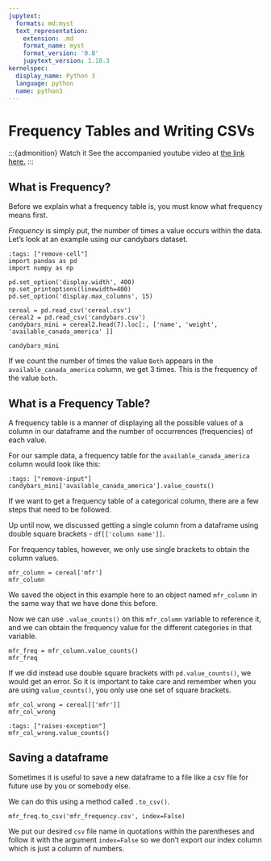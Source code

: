 ```yaml
---
jupytext:
  formats: md:myst
  text_representation:
    extension: .md
    format_name: myst
    format_version: '0.8'
    jupytext_version: 1.10.3
kernelspec:
  display_name: Python 3
  language: python
  name: python3
---
```


# Frequency Tables and Writing CSVs

:::{admonition} Watch it
See the accompanied youtube video at <a href="https://www.youtube.com/embed/W88f5DAl9hk?start=1775&end=1940" target="_blank">the link here.</a>
:::

## What is Frequency?

Before we explain what a frequency table is, you must know what
frequency means first.

*_Frequency_* is simply put, the number of times a value occurs within
the data. Let’s look at an example using our candybars dataset.

```{code-cell} ipython3
:tags: ["remove-cell"]
import pandas as pd
import numpy as np

pd.set_option('display.width', 400)
np.set_printoptions(linewidth=400)
pd.set_option('display.max_columns', 15)

cereal = pd.read_csv('cereal.csv')
cereal2 = pd.read_csv('candybars.csv')
candybars_mini = cereal2.head(7).loc[:, ['name', 'weight', 'available_canada_america' ]]
```

```{code-cell} ipython3
candybars_mini
```


If we count the number of times the value `Both` appears in the
`available_canada_america` column, we get 3 times. This is the frequency
of the value `both`.

## What is a Frequency Table?

A frequency table is a manner of displaying all the possible values of a
column in our dataframe and the number of occurrences (frequencies) of
each value.

For our sample data, a frequency table for the
`available_canada_america` column would look like this:

```{code-cell} ipython3
:tags: ["remove-input"]
candybars_mini['available_canada_america'].value_counts()
```


If we want to get a frequency table of a categorical column, there are a
few steps that need to be followed.

Up until now, we discussed getting a single column from a dataframe
using double square brackets - `df[['column name']]`.

For frequency tables, however, we only use single brackets to obtain the
column values.


```{code-cell} ipython3
mfr_column = cereal['mfr']
mfr_column
```

We saved the object in this example here to an object named `mfr_column`
in the same way that we have done this before.

Now we can use `.value_counts()` on this `mfr_column` variable to
reference it, and we can obtain the frequency value for the different
categories in that variable.

```{code-cell} ipython3
mfr_freq = mfr_column.value_counts()
mfr_freq
```

If we did instead use double square brackets with `pd.value_counts()`,
we would get an error. So it is important to take care and remember when
you are using `value_counts()`, you only use one set of square brackets.

```{code-cell} ipython3
mfr_col_wrong = cereal[['mfr']]
mfr_col_wrong
```

```{code-cell} ipython3
:tags: ["raises-exception"]
mfr_col_wrong.value_counts()
```


## Saving a dataframe

Sometimes it is useful to save a new dataframe to a file like a csv file
for future use by you or somebody else.

We can do this using a method called `.to_csv()`.

```{code-cell} ipython3
mfr_freq.to_csv('mfr_frequency.csv', index=False)
```

We put our desired `csv` file name in quotations within the parentheses
and follow it with the argument `index=False` so we don’t export our
index column which is just a column of numbers.

